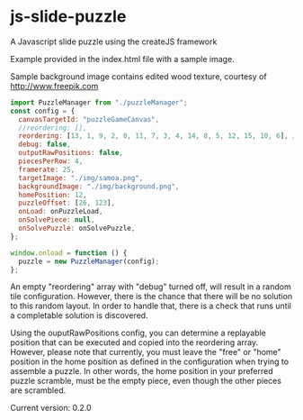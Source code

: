 # js-slide-puzzle

A Javascript slide puzzle using the createJS framework

Example provided in the index.html file with a sample image.

Sample background image contains edited wood texture, courtesy of http://www.freepik.com

```javascript
import PuzzleManager from "./puzzleManager";
const config = {
  canvasTargetId: "puzzleGameCanvas",
  //reordering: [],
  reordering: [13, 1, 9, 2, 0, 11, 7, 3, 4, 14, 8, 5, 12, 15, 10, 6], //
  debug: false,
  outputRawPositions: false,
  piecesPerRow: 4,
  framerate: 25,
  targetImage: "./img/samoa.png",
  backgroundImage: "./img/background.png",
  homePosition: 12,
  puzzleOffset: [26, 123],
  onLoad: onPuzzleLoad,
  onSolvePiece: null,
  onSolvePuzzle: onSolvePuzzle,
};

window.onload = function () {
  puzzle = new PuzzleManager(config);
};
```

An empty "reordering" array with "debug" turned off, will result in a random tile configuration. However, there is the chance that there will be no solution to this random layout. In order to handle that, there is a check that runs until a completable solution is discovered.

Using the ouputRawPositions config, you can determine a replayable position that can be executed and copied into the reordering array. However, please note that currently, you must leave the "free" or "home" position in the home position as defined in the configuration when trying to assemble a puzzle. In other words, the home position in your preferred puzzle scramble, must be the empty piece, even though the other pieces are scrambled.

Current version: 0.2.0
